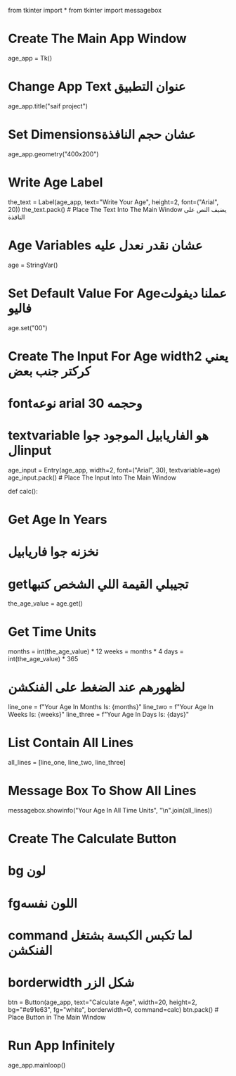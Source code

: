 from tkinter import *
from tkinter import messagebox

# Create The Main App Window
age_app = Tk()

# Change App Text عنوان التطبيق
age_app.title("saif project")

# Set Dimensionsعشان حجم النافذة
age_app.geometry("400x200")

# Write Age Label
the_text = Label(age_app, text="Write Your Age", height=2, font=("Arial", 20))
the_text.pack()  # Place The Text Into The Main Window يضيف النص على النافذة

# Age Variables عشان نقدر نعدل عليه
age = StringVar()

# Set Default Value For Ageعملنا ديفولت فاليو
age.set("00")

# Create The Input For Age widthيعني 2 كركتر جنب بعض
# fontنوعه arial وحجمه 30
# textvariable هو الفاريابيل الموجود جوا الinput
age_input = Entry(age_app, width=2, font=("Arial", 30), textvariable=age)
age_input.pack()  # Place The Input Into The Main Window

def calc():

  # Get Age In Years
  # نخزنه جوا فاريابيل
  # getتجيبلي القيمة اللي الشخص كتبها
  the_age_value = age.get()

  # Get Time Units
  months = int(the_age_value) * 12
  weeks = months * 4
  days = int(the_age_value) * 365
  # لظهورهم عند الضغط على الفنكشن
  line_one = f"Your Age In Months Is: {months}"
  line_two = f"Your Age In Weeks Is: {weeks}"
  line_three = f"Your Age In Days Is: {days}"

  # List Contain All Lines
  all_lines = [line_one, line_two, line_three]

  # Message Box To Show All Lines 
  messagebox.showinfo("Your Age In All Time Units", "\n".join(all_lines))

# Create The Calculate Button
# bg لون
# fgاللون نفسه
# command لما تكبس الكبسة بشتغل الفنكشن
# borderwidth شكل الزر
btn = Button(age_app, text="Calculate Age", width=20,
height=2, bg="#e91e63", fg="white", borderwidth=0, command=calc)
btn.pack()  # Place Button in The Main Window

# Run App Infinitely
age_app.mainloop()
